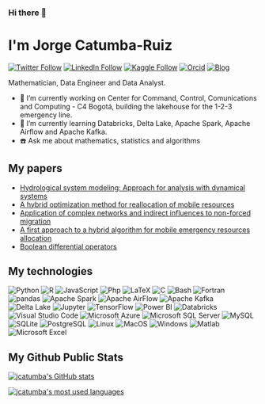### Hi there 👋

# I'm Jorge Catumba-Ruiz
[![Twitter Follow](https://img.shields.io/badge/twitter-%231DA1F2.svg?&style=for-the-badge&logo=twitter&logoColor=white)](https://twitter.com/jorgektu)
[![LinkedIn Follow](https://img.shields.io/badge/linkedin-%230077B5.svg?&style=for-the-badge&logo=linkedin&logoColor=white)](https://linkedin.com/in/jcatumbaruiz)
[![Kaggle Follow](https://img.shields.io/badge/kaggle-%2320BEFF.svg?&style=for-the-badge&logo=kaggle&logoColor=white)](https://www.kaggle.com/jcatumba)
[![Orcid](https://img.shields.io/badge/orcid-%23A6CE39.svg?&style=for-the-badge&logo=orcid&logoColor=white)](https://orcid.org/0000-0002-0506-6258)
[![Blog](https://img.shields.io/badge/blog-%2321759B.svg?&style=for-the-badge&logo=wordpress&logoColor=white)](https://wordpress.com/posts/amathematicianinthecloud.wordpress.com)

Mathematician, Data Engineer and Data Analyst.

- 🔭 I’m currently working on Center for Command, Control, Comunications and Computing - C4 Bogotá, building the lakehouse for the 1-2-3 emergency line.
- 🌱 I’m currently learning Databricks, Delta Lake, Apache Spark, Apache Airflow and Apache Kafka.
- ☎️ Ask me about mathematics, statistics and algorithms

## My papers
- [Hydrological system modeling: Approach for analysis with dynamical systems](https://doi.org/10.1088/1742-6596/1514/1/012013)
- [A hybrid optimization method for reallocation of mobile resources](https://doi.org/10.1088/1742-6596/1702/1/012013)
- [Application of complex networks and indirect influences to non-forced migration](https://doi.org/10.1088/1742-6596/1702/1/012002)
- [A first approach to a hybrid algorithm for mobile emergency resources allocation](https://doi.org/10.22490/25904779.3069)
- [Boolean differential operators](https://arxiv.org/abs/1210.7842)

## My technologies
![Python](https://img.shields.io/static/v1?style=for-the-badge&message=Python&color=3776AB&logoColor=FFFFFF&logo=Python&label=)
![R](https://img.shields.io/static/v1?style=for-the-badge&message=R&color=276DC3&logoColor=FFFFFF&logo=R&label=)
![JavaScript](https://img.shields.io/static/v1?style=for-the-badge&message=JavaScript&color=F7DF1E&logoColor=FFFFFF&logo=javascript&label=)
![Php](https://img.shields.io/static/v1?style=for-the-badge&message=PHP&color=777BB3&logoColor=FFFFFF&logo=php&label=)
![LaTeX](https://img.shields.io/static/v1?style=for-the-badge&message=LaTeX&color=008080&logoColor=FFFFFF&logo=latex&label=)
![C](https://img.shields.io/static/v1?style=for-the-badge&message=C+language&color=A8B9CC&logoColor=FFFFFF&logo=c&label=)
![Bash](https://img.shields.io/static/v1?style=for-the-badge&message=Bash&color=4EAA25&logoColor=FFFFFF&logo=gnu-bash&label=)
![Fortran](https://img.shields.io/static/v1?style=for-the-badge&message=fortran&color=734F96&logoColor=FFFFFF&logo=fortran&label=)
![pandas](https://img.shields.io/static/v1?style=for-the-badge&message=pandas&color=150458&logo=pandas&logoColor=FFFFFF&label=)
![Apache Spark](https://img.shields.io/static/v1?style=for-the-badge&message=Apache+Spark&color=E25A1C&logo=Apache+Spark&logoColor=FFFFFF&label=)
![Apache AirFlow](https://img.shields.io/static/v1?style=for-the-badge&message=Apache+Airflow&color=017CEE&logo=Apache+Airflow&logoColor=FFFFFF&label=)
![Apache Kafka](https://img.shields.io/static/v1?style=for-the-badge&message=Apache+Kafka&color=231F20&logo=Apache+Kafka&logoColor=FFFFFF&label=)
![Delta Lake](https://img.shields.io/static/v1?style=for-the-badge&message=Delta+Lake&color=3a9ecb&logo=Delta+Lake&logoColor=FFFFFF&label=)
![Jupyter](https://img.shields.io/static/v1?style=for-the-badge&message=Jupyter&color=F37726&logo=Jupyter&logoColor=FFFFFF&label=)
![TensorFlow](https://img.shields.io/static/v1?style=for-the-badge&message=TensorFlow&color=FF6F00&logo=tensorflow&logoColor=FFFFFF&label=)
![Power BI](https://img.shields.io/static/v1?style=for-the-badge&message=Power+BI&color=F2C811&logo=Power+BI&logoColor=FFFFFF&label=)
![Databricks](https://img.shields.io/static/v1?style=for-the-badge&message=Databricks&color=FF3621&logo=Databricks&logoColor=FFFFFF&label=)
![Visual Studio Code](https://img.shields.io/static/v1?style=for-the-badge&message=VS+Code&color=007ACC&logo=Visual+Studio+Code&logoColor=FFFFFF&label=)
![Microsoft Azure](https://img.shields.io/static/v1?style=for-the-badge&message=Azure&color=0078D4&logo=Microsoft+Azure&logoColor=FFFFFF&label=)
![Microsoft SQL Server](https://img.shields.io/static/v1?style=for-the-badge&message=SQL+Server&color=CC2927&logo=Microsoft+SQL+Server&logoColor=FFFFFF&label=)
![MySQL](https://img.shields.io/static/v1?style=for-the-badge&message=MySQL&color=4479A1&logo=mysql&logoColor=FFFFFF&label=)
![SQLite](https://img.shields.io/static/v1?style=for-the-badge&message=SQLite&color=003B57&logo=sqlite&logoColor=FFFFFF&label=)
![PostgreSQL](https://img.shields.io/static/v1?style=for-the-badge&message=PostgreSQL&color=4169E1&logo=postgresql&logoColor=FFFFFF&label=)
![Linux](https://img.shields.io/static/v1?style=for-the-badge&message=Linux&color=FCC624&logo=linux&logoColor=FFFFFF&label=)
![MacOS](https://img.shields.io/static/v1?style=for-the-badge&message=MacOS&color=000000&logo=macos&logoColor=FFFFFF&label=)
![Windows](https://img.shields.io/static/v1?style=for-the-badge&message=Windows&color=0078D6&logo=windows&logoColor=FFFFFF&label=)
![Matlab](https://img.shields.io/static/v1?style=for-the-badge&message=Matlab&color=eb6b2d&logoColor=FFFFFF&logo=matlab&label=)
![Microsoft Excel](https://img.shields.io/static/v1?style=for-the-badge&message=Microsoft+Excel&color=235733&logoColor=FFFFFF&logo=microsoft+excel&label=)

## My Github Public Stats
[![jcatumba's GitHub stats](https://github-readme-stats.vercel.app/api?username=jcatumba&count_private=true)](https://github.com/jcatumba)

[![jcatumba's most used languages](https://github-readme-stats.vercel.app/api/top-langs/?username=jcatumba&show_icons=true&layout=compact)](https://github.com/jcatumba)
